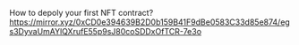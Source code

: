 How to depoly your first NFT contract?
https://mirror.xyz/0xCD0e394639B2D0b159B41F9dBe0583C33d85e874/egs3DyvaUmAYlQXrufE55p9sJ80coSDDxOfTCR-7e3o